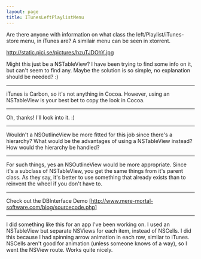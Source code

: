 ```yaml
---
layout: page
title: ITunesLeftPlaylistMenu
---
```




Are there anyone with information on what class the left/Playlist/iTunes-store menu, in iTunes are? A similair menu can be seen in xtorrent.

http://static.pici.se/pictures/hzuTJDOhY.jpg

Might this just be a NSTableView? I have been trying to find some info on it, but can't seem to find any. Maybe the solution is so simple, no explanation should be needed? :)

----
iTunes is Carbon, so it's not anything in Cocoa. However, using an NSTableView is your best bet to copy the look in Cocoa.

----
Oh, thanks! I'll look into it. :)

----
Wouldn't a NSOutlineView be more fitted for this job since there's a hierarchy? What would be the advantages of using a NSTableView instead? How would the hierarchy be handled?

----
For such things, yes an NSOutlineView would be more appropriate. Since it's a subclass of NSTableView, you get the same things from it's parent class. As they say, it's better to use something that already exists than to reinvent the wheel if you don't have to.

----
Check out the DBInterface Demo [http://www.mere-mortal-software.com/blog/sourcecode.php]

----
I did something like this for an app I've been working on. I used an NSTableView but separate NSViews for each item, instead of NSCells. I did this because I had spinning arrow animation in each row, similar to iTunes. NSCells aren't good for animation (unless someone knows of a way), so I went the NSView route. Works quite nicely.

